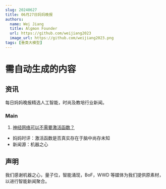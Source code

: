 ```yaml
---
slug: 20240627
title: 06月27日妈妈晚报
authors:
  name: Wei Jiang
  title: Algmon Founder
  url: https://github.com/weijiang2023
  image_url: https://github.com/weijiang2023.png
tags: [垂类大模型]
---
```


# 需自动生成的内容

## 资讯

每日妈妈晚报精选人工智能，时尚及教培行业新闻。

### Main

1. [神经网络可以不需要激活函数？](https://mp.weixin.qq.com/s/YRAcAKouScQGt3lOxe8fBQ)

- 妈妈时评：激活函数是否真实存在于脑中尚存未知
- 新闻源：机器之心

## 声明

我们感谢机器之心，量子位，智能涌现，BoF，WWD 等媒体为我们提供原素材，以进行智能新闻聚合。
